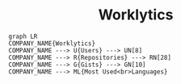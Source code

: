 <h1 align="center">Worklytics</h1>

```mermaid
graph LR
COMPANY_NAME{Worklytics}
COMPANY_NAME ---> U{Users} ---> UN[8]
COMPANY_NAME ---> R{Repositories} ---> RN[28]
COMPANY_NAME ---> G{Gists} ---> GN[10]
COMPANY_NAME ---> ML{Most Used<br>Languages}
```

